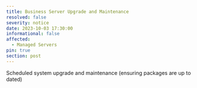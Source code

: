 ```yaml
---
title: Business Server Upgrade and Maintenance
resolved: false
severity: notice
date: 2023-10-03 17:30:00
informational: false
affected:
  - Managed Servers
pin: true
section: post
---
```


Scheduled system upgrade and maintenance (ensuring packages are up to dated)
